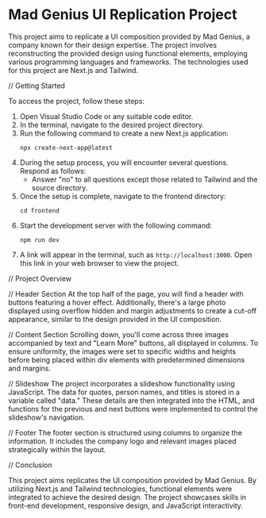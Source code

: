 # Mad Genius UI Replication Project

This project aims to replicate a UI composition provided by Mad Genius, a company known for their design expertise. The project involves reconstructing the provided design using functional elements, employing various programming languages and frameworks. The technologies used for this project are Next.js and Tailwind.

// Getting Started

To access the project, follow these steps:

1. Open Visual Studio Code or any suitable code editor.
2. In the terminal, navigate to the desired project directory.
3. Run the following command to create a new Next.js application:
   ```
   npx create-next-app@latest
   ```
4. During the setup process, you will encounter several questions. Respond as follows:
   - Answer "no" to all questions except those related to Tailwind and the source directory.
5. Once the setup is complete, navigate to the frontend directory:
   ```
   cd frontend
   ```
6. Start the development server with the following command:
   ```
   npm run dev
   ```
7. A link will appear in the terminal, such as `http://localhost:3000`. Open this link in your web browser to view the project.

// Project Overview

// Header Section
At the top half of the page, you will find a header with buttons featuring a hover effect. Additionally, there's a large photo displayed using overflow hidden and margin adjustments to create a cut-off appearance, similar to the design provided in the UI composition.

// Content Section
Scrolling down, you'll come across three images accompanied by text and "Learn More" buttons, all displayed in columns. To ensure uniformity, the images were set to specific widths and heights before being placed within div elements with predetermined dimensions and margins.

// Slideshow
The project incorporates a slideshow functionality using JavaScript. The data for quotes, person names, and titles is stored in a variable called "data." These details are then integrated into the HTML, and functions for the previous and next buttons were implemented to control the slideshow's navigation.

// Footer
The footer section is structured using columns to organize the information. It includes the company logo and relevant images placed strategically within the layout.

// Conclusion

This project aims replicates the UI composition provided by Mad Genius. By utilizing Next.js and Tailwind technologies, functional elements were integrated to achieve the desired design. The project showcases skills in front-end development, responsive design, and JavaScript interactivity.
